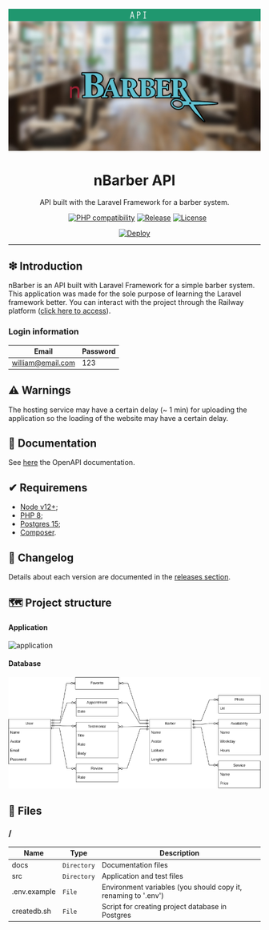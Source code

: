 ![](https://raw.githubusercontent.com/williamniemiec/nbarber-api/master/docs/images/logo/logo.jpg)

<h1 align='center'>nBarber API</h1>
<p align='center'>API built with the Laravel Framework for a barber system.</p>
<p align="center">
	<a href="https://github.com/williamniemiec/nbarber-api/actions/workflows/windows.yml"><img src="https://github.com/williamniemiec/nbarber-api/actions/workflows/windows.yml/badge.svg" alt=""></a>
	<a href="https://github.com/williamniemiec/nbarber-api/actions/workflows/macos.yml"><img src="https://github.com/williamniemiec/nbarber-api/actions/workflows/macos.yml/badge.svg" alt=""></a>
	<a href="https://github.com/williamniemiec/nbarber-api/actions/workflows/ubuntu.yml"><img src="https://github.com/williamniemiec/nbarber-api/actions/workflows/ubuntu.yml/badge.svg" alt=""></a>
	<a href="https://www.php.net/"><img src="https://img.shields.io/badge/PHP-8+-D0008F.svg" alt="PHP compatibility"></a>
	<a href="https://github.com/williamniemiec/nbarber-api/releases"><img src="https://img.shields.io/github/v/release/williamniemiec/nbarber-api" alt="Release"></a>
	<a href="https://github.com/williamniemiec/nbarber-api/blob/master/LICENSE"><img src="https://img.shields.io/github/license/williamniemiec/nbarber-api" alt="License"></a>
</p>
<p align="center">
	<a href='https://wniemiec-api-nbarber.up.railway.app/request-docs'><img alt='Deploy' src='https://railway.app/button.svg' width=200/></a>
</p>

<hr />

## ❇ Introduction
nBarber is an API built with Laravel Framework for a simple barber system. This application was made for the sole purpose of learning the Laravel framework better. You can interact with the project through the Railway platform ([click here to access](https://wniemiec-api-nbarber.up.railway.app/request-docs)).

### Login information
| Email| Password |
|------- | ----- |
| william@email.com |123|

## ⚠ Warnings
The hosting service may have a certain delay (~ 1 min) for uploading the application so the loading of the website may have a certain delay. 

## 📖 Documentation
See [here](https://wniemiec-api-nbarber.up.railway.app/request-docs) the OpenAPI documentation.

## ✔ Requiremens
- [Node v12+](https://nodejs.org/);
- [PHP 8](https://www.php.net/);
- [Postgres 15](https://www.php.net/);
- [Composer](https://getcomposer.org/).

## 🚩 Changelog
Details about each version are documented in the [releases section](https://github.com/williamniemiec/nbarber-api/releases).

## 🗺 Project structure

#### Application
![application](https://raw.githubusercontent.com/williamniemiec/nbarber-api/master/docs/images/design/architecture.jpg)

#### Database
![database](https://raw.githubusercontent.com/williamniemiec/nbarber-api/master/docs/images/design/database.png)

## 📁 Files

### /
|        Name        |Type|Description|
|----------------|-------------------------------|-----------------------------|
|docs |`Directory`|Documentation files|
|src  |`Directory`|Application and test files|
|.env.example  |`File`|Environment variables (you should copy it, renaming to '.env')|
|createdb.sh  |`File`|Script for creating project database in Postgres|

